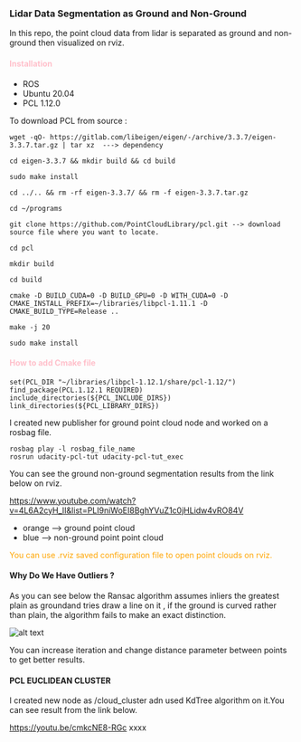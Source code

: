 ### Lidar Data Segmentation as Ground and Non-Ground

In this repo, the point cloud data from lidar is separated as ground and non-ground then visualized on rviz.

####  <span style="color: pink">Installation</span>
* ROS
* Ubuntu 20.04 
* PCL 1.12.0

To download PCL from source :

    wget -qO- https://gitlab.com/libeigen/eigen/-/archive/3.3.7/eigen-3.3.7.tar.gz | tar xz  ---> dependency

    cd eigen-3.3.7 && mkdir build && cd build

    sudo make install

    cd ../.. && rm -rf eigen-3.3.7/ && rm -f eigen-3.3.7.tar.gz

    cd ~/programs

    git clone https://github.com/PointCloudLibrary/pcl.git --> download source file where you want to locate.

    cd pcl
    
    mkdir build
    
    cd build
    
    cmake -D BUILD_CUDA=0 -D BUILD_GPU=0 -D WITH_CUDA=0 -D CMAKE_INSTALL_PREFIX=~/libraries/libpcl-1.11.1 -D CMAKE_BUILD_TYPE=Release ..
    
    make -j 20
    
    sudo make install

####  <span style="color: pink">How to add Cmake file</span>
    set(PCL_DIR "~/libraries/libpcl-1.12.1/share/pcl-1.12/")
    find_package(PCL.1.12.1 REQUIRED)
    include_directories(${PCL_INCLUDE_DIRS})
    link_directories(${PCL_LIBRARY_DIRS}) 

I created new publisher for ground point cloud node and worked on a rosbag file.

    rosbag play -l rosbag_file_name
    rosrun udacity-pcl-tut udacity-pcl-tut_exec 

You can see the ground non-ground segmentation results from the link below on rviz.

https://www.youtube.com/watch?v=4L6A2cyH_II&list=PLI9niWoEI8BghYVuZ1c0jHLidw4vRO84V
* orange --> ground point cloud 
* blue --> non-ground point point cloud

<span style="color: orange">You can use .rviz saved configuration file to open point clouds on rviz.</span>


#### Why Do We Have Outliers ?

As you can see below the Ransac algorithm assumes inliers the greatest plain as groundand tries draw a line on it  , if the ground is curved rather than plain, the algorithm fails to make an exact distinction.

![alt text](https://pcl.readthedocs.io/projects/tutorials/en/latest/_images/random_sample_example2.png)

You can increase iteration and change distance parameter between points to get better results.

#### PCL EUCLIDEAN CLUSTER 

I created new node as /cloud_cluster adn used KdTree algorithm on it.You can see result from the link below. 

https://youtu.be/cmkcNE8-RGc
xxxx